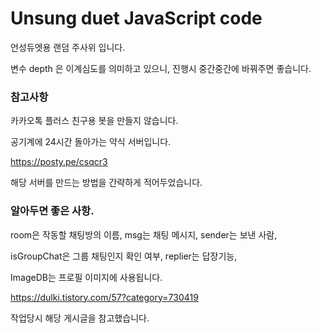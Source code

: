 # Unsung duet JavaScript code

언성듀엣용 랜덤 주사위 입니다.

변수 depth 은 이계심도를 의미하고 있으니, 진행시 중간중간에 바꿔주면 좋습니다.


### 참고사항

카카오톡 플러스 친구용 봇을 만들지 않습니다.

공기계에 24시간 돌아가는 약식 서버입니다.

https://posty.pe/csqcr3

해당 서버를 만드는 방법을 간략하게 적어두었습니다.


### 알아두면 좋은 사항.

room은 작동할 채팅방의 이름, msg는 채팅 메시지, sender는 보낸 사람,

isGroupChat은 그룹 채팅인지 확인 여부, replier는 답장기능,

ImageDB는 프로필 이미지에 사용됩니다.

https://dulki.tistory.com/57?category=730419

작업당시 해당 게시글을 참고했습니다.

